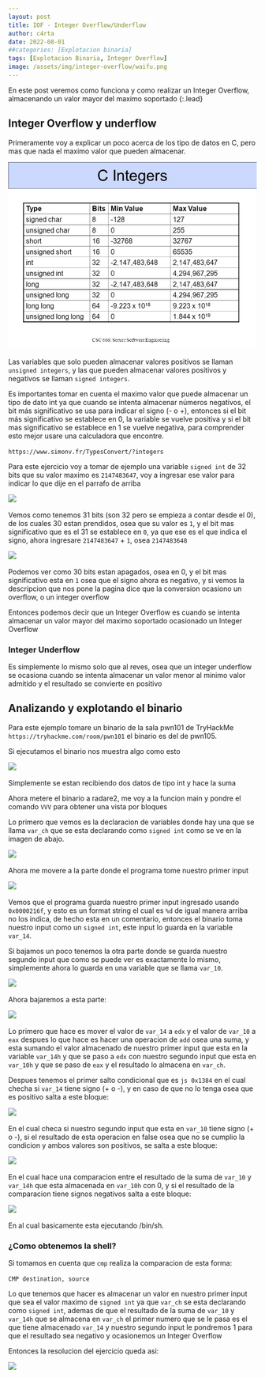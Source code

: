 ```yaml
---
layout: post
title: IOF - Integer Overflow/Underflow
author: c4rta
date: 2022-08-01
##categories: [Explotacion binaria]
tags: [Explotacion Binaria, Integer Overflow]
image: /assets/img/integer-overflow/waifu.png
---
```

En este post veremos como funciona y como realizar un Integer Overflow, almacenando un valor mayor del maximo soportado
{:.lead}

## Integer Overflow y underflow

Primeramente voy a explicar un poco acerca de los tipo de datos en C, pero mas que nada el maximo valor que pueden almacenar.

![](/assets/img/integer-overflow/integer.jpg)

Las variables que solo pueden almacenar valores positivos se llaman ```unsigned integers```, y las que pueden almacenar valores positivos y negativos se llaman ```signed integers```.

Es importantes tomar en cuenta el maximo valor que puede almacenar un tipo de dato int ya que cuando se intenta almacenar números negativos, el bit más significativo se usa para indicar el signo (- o +), entonces si el bit más significativo se establece en 0, la variable se vuelve positiva y si el bit mas significativo se establece en 1 se vuelve negativa, para comprender esto mejor usare una calculadora que encontre.

```https://www.simonv.fr/TypesConvert/?integers```

Para este ejercicio voy a tomar de ejemplo una variable ```signed int``` de 32 bits que su valor maximo es ```2147483647```, voy a ingresar ese valor para indicar lo que dije en el parrafo de arriba

![](/assets/img/integer-overflow/signed1.png)

Vemos como tenemos 31 bits (son 32 pero se empieza a contar desde el 0), de los cuales 30 estan prendidos, osea que su valor es ```1```, y el bit mas significativo que es el 31 se establece en ```0```, ya que ese es el que indica el signo, ahora ingresare ```2147483647``` + ```1```, osea ```2147483648```

![](/assets/img/integer-overflow/signed2.png)

Podemos ver como 30 bits estan apagados, osea en 0, y el bit mas significativo esta en ```1``` osea que el signo ahora es negativo, y si vemos la descripcion que nos pone la pagina dice que la conversion ocasiono un overflow, o un integer overflow

Entonces podemos decir que un Integer Overflow es cuando se intenta almacenar un valor mayor del maximo soportado ocasionado un Integer Overflow


### Integer Underflow

Es simplemente lo mismo solo que al reves, osea que un integer underflow se ocasiona cuando se intenta almacenar un valor menor al minimo valor admitido y el resultado se convierte en positivo

## Analizando y explotando el binario

Para este ejemplo tomare un binario de la sala pwn101 de TryHackMe ```https://tryhackme.com/room/pwn101``` el binario es del de pwn105.

Si ejecutamos el binario nos muestra algo como esto

![](/assets/img/integer-overflow/binario.png)

Simplemente se estan recibiendo dos datos de tipo int y hace la suma

Ahora metere el binario a radare2, me voy a la funcion main y pondre el comando ```VVV``` para obtener una vista por bloques

Lo primero que vemos es la declaracion de variables donde hay una que se llama ```var_ch``` que se esta declarando como ```signed int``` como se ve en la imagen de abajo.

![](/assets/img/integer-overflow/radare1.png)

Ahora me movere a la parte donde el programa tome nuestro primer input

![](/assets/img/integer-overflow/radare2.png)


Vemos que el programa guarda nuestro primer input ingresado usando ```0x0000216f```, y esto es un format string el cual es ```%d``` de igual manera arriba no los indica, de hecho esta en un comentario, entonces el binario toma nuestro input como un ```signed int```, este input lo guarda en la variable ```var_14```.

Si bajamos un poco tenemos la otra parte donde se guarda nuestro segundo input que como se puede ver es exactamente lo mismo, simplemente ahora lo guarda en una variable que se llama ```var_10```.

![](/assets/img/integer-overflow/radare3.png)

Ahora bajaremos a esta parte:

![](/assets/img/integer-overflow/radare4.png)

Lo primero que hace es mover el valor de ```var_14``` a ```edx``` y el valor de ```var_10``` a ```eax``` despues lo que hace es hacer una operacion de ```add``` osea una suma, y esta sumando el valor almacenado de nuestro primer input que esta en la variable ```var_14h``` y que se paso a ```edx``` con nuestro segundo input que esta en ```var_10h``` y que se paso de ```eax``` y el resultado lo almacena en ```var_ch```.

Despues tenemos el primer salto condicional que es ```js 0x1384``` en el cual checha si ```var_14``` tiene signo (+ o -), y en caso de que no lo tenga osea que es positivo salta a este bloque:

![](/assets/img/integer-overflow/radare5.png)

En el cual checa si nuestro segundo input que esta en ```var_10``` tiene signo (+ o -), si el resultado de esta operacion en false osea que no se cumplio la condicion y ambos valores son positivos, se salta a este bloque:

![](/assets/img/integer-overflow/radare6.png)

En el cual hace una comparacion entre el resultado de la suma de ```var_10``` y ```var_14h``` que esta almacenada en ```var_10h``` con 0, y si el resultado de la comparacion tiene signos negativos salta a este bloque:

![](/assets/img/integer-overflow/radare7.png)

En al cual basicamente esta ejecutando /bin/sh.

### ¿Como obtenemos la shell?

Si tomamos en cuenta que ```cmp``` realiza la comparacion de esta forma:

```CMP destination, source```

Lo que tenemos que hacer es almacenar un valor en nuestro primer input que sea el valor maximo de ```signed int``` ya que ```var_ch``` se esta declarando como ```signed int```, ademas de que el resultado de la suma de ```var_10``` y ```var_14h``` que se almacena en ```var_ch``` el primer numero que se le pasa es el que tiene almacenado ```var_14``` y nuestro segundo input le pondremos 1 para que el resultado sea negativo y ocasionemos un Integer Overflow

Entonces la resolucion del ejercicio queda asi:

![](/assets/img/integer-overflow/radare9.png)
